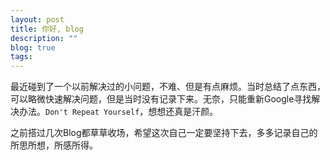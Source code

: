 ```yaml
---
layout: post
title: 你好, blog
description: ""
blog: true
tags: 
---
```


最近碰到了一个以前解决过的小问题，不难、但是有点麻烦。当时总结了点东西，可以略微快速解决问题，但是当时没有记录下来。无奈，只能重新Google寻找解决办法。`Don't Repeat Yourself`，想想还真是汗颜。

之前搭过几次Blog都草草收场，希望这次自己一定要坚持下去，多多记录自己的所思所想，所感所得。

